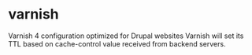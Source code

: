 # varnish
Varnish 4 configuration optimized for Drupal websites
Varnish will set its TTL based on cache-control value received from backend servers.
